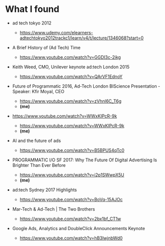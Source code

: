# What I found


* ad tech tokyo 2012
  - <https://www.udemy.com/elearners-adtechtokyo2012trackc1/learn/v4/t/lecture/1346068?start=0>

* A Brief History of (Ad Tech) Time
  - <https://www.youtube.com/watch?v=GGDI3c-2ikg>

* Keith Weed, CMO, Unilever keynote ad:tech London 2015
  - <https://www.youtube.com/watch?v=QArVF1EdnoY>

* Future of Programmatic 2016, Ad-Tech London BIScience Presentation - Speaker: Kfir Moyal, CEO
  - <https://www.youtube.com/watch?v=zVhnl6C_T6g>
  - __(me)__

* https://www.youtube.com/watch?v=WWxKIPcR-9k
  - <https://www.youtube.com/watch?v=WWxKIPcR-9k>
  - __(me)__

* AI and the future of ads
  - <https://www.youtube.com/watch?v=B5BPUS4qTc0>

* PROGRAMMATIC I/O SF 2017: Why The Future Of Digital Advertising Is Brighter Than Ever Before
  - <https://www.youtube.com/watch?v=i2p1SWwpX5U>
  - __(me)__

* ad:tech Sydney 2017 Highlights
  - <https://www.youtube.com/watch?v=BoVq-15AJOc>

* Mar-Tech & Ad-Tech | The Two Brothers
  - <https://www.youtube.com/watch?v=2bx1bf_CT1w>


* Google Ads, Analytics and DoubleClick Announcements Keynote
  - <https://www.youtube.com/watch?v=hB3lwjnbWd0>


